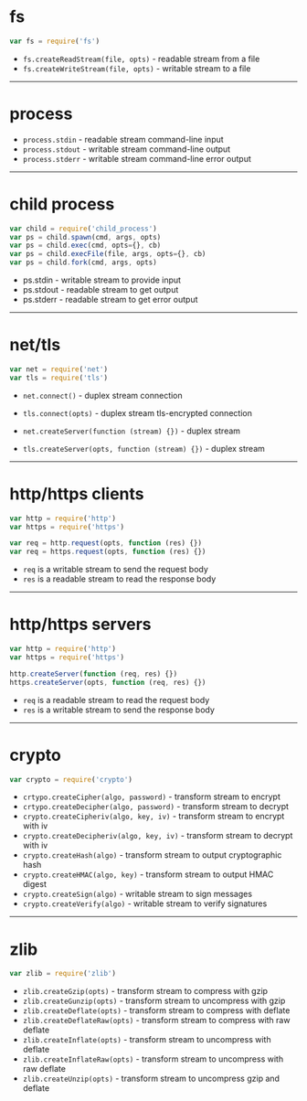 # fs

``` js
var fs = require('fs')
```

* `fs.createReadStream(file, opts)` - readable stream from a file
* `fs.createWriteStream(file, opts)` - writable stream to a file

---
# process

* `process.stdin` - readable stream command-line input
* `process.stdout` - writable stream command-line output
* `process.stderr` - writable stream command-line error output

---
# child process

``` js
var child = require('child_process')
var ps = child.spawn(cmd, args, opts)
var ps = child.exec(cmd, opts={}, cb)
var ps = child.execFile(file, args, opts={}, cb)
var ps = child.fork(cmd, args, opts)
```

* ps.stdin - writable stream to provide input
* ps.stdout - readable stream to get output
* ps.stderr - readable stream to get error output

---
# net/tls


``` js
var net = require('net')
var tls = require('tls')
```

* `net.connect()` - duplex stream connection
* `tls.connect(opts)` - duplex stream tls-encrypted connection

* `net.createServer(function (stream) {})` - duplex stream
* `tls.createServer(opts, function (stream) {})` - duplex stream

---
# http/https clients

``` js
var http = require('http')
var https = require('https')

var req = http.request(opts, function (res) {})
var req = https.request(opts, function (res) {})
```

* `req` is a writable stream to send the request body
* `res` is a readable stream to read the response body

---
# http/https servers

``` js
var http = require('http')
var https = require('https')

http.createServer(function (req, res) {})
https.createServer(opts, function (req, res) {})
```

* `req` is a readable stream to read the request body
* `res` is a writable stream to send the response body

---
# crypto

``` js
var crypto = require('crypto')
```

* `crtypo.createCipher(algo, password)` - transform stream to encrypt
* `crtypo.createDecipher(algo, password)` - transform stream to decrypt
* `crypto.createCipheriv(algo, key, iv)` - transform stream to encrypt with iv
* `crypto.createDecipheriv(algo, key, iv)` - transform stream to decrypt with iv
* `crypto.createHash(algo)` - transform stream to output cryptographic hash
* `crypto.createHMAC(algo, key)` - transform stream to output HMAC digest
* `crypto.createSign(algo)` - writable stream to sign messages
* `crypto.createVerify(algo)` - writable stream to verify signatures

---
# zlib

``` js
var zlib = require('zlib')
```

* `zlib.createGzip(opts)` - transform stream to compress with gzip
* `zlib.createGunzip(opts)` - transform stream to uncompress with gzip
* `zlib.createDeflate(opts)` - transform stream to compress with deflate
* `zlib.createDeflateRaw(opts)` - transform stream to compress with raw deflate
* `zlib.createInflate(opts)` - transform stream to uncompress with deflate
* `zlib.createInflateRaw(opts)` - transform stream to uncompress with raw deflate
* `zlib.createUnzip(opts)` - transform stream to uncompress gzip and deflate
